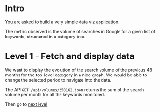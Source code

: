 # Intro

You are asked to build a very simple data viz application.

The metric observed is the volume of searches in Google for a given list of keywords, structured in a category tree.

# Level 1 - Fetch and display data

We want to display the evolution of the search volume of the previous 48 months for the top-level category in a nice graph. We would be able to change the selected period to navigate into the data.

The API `GET /api/volumes/250162.json` returns the sum of the search volume per month for all the keywords monitored.

Then go to [next level](https://github.com/digital-value-apps/frontend-challenge/tree/master/level2)

